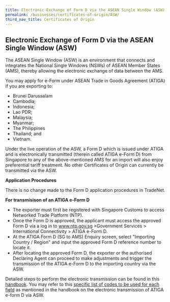 ```yaml
---
title: Electronic Exchange of Form D via the ASEAN Single Window (ASW)
permalink: /businesses/certificates-of-origin/ASW/
third_nav_title: Certificates of Origin
---
```

## Electronic Exchange of Form D via the ASEAN Single Window (ASW)

The ASEAN Single Window (ASW) is an environment that connects and integrates the National Single Windows (NSWs) of ASEAN Member States (AMS), thereby allowing the electronic exchange of data between the AMS.

You may apply for e-Form under ASEAN Trade in Goods Agreement (ATIGA) if you are exporting to:

-   Brunei Darussalam
-   Cambodia;
-   Indonesia;    
-   Lao PDR;    
-   Malaysia;    
-   Myanmar;    
-   The Philippines
-   Thailand; and    
-   Vietnam.
    
Under the live operation of the ASW, a Form D which is issued under ATIGA and is electronically transmitted (therein called ATIGA e-Form D) from Singapore to any of the above-mentioned AMS for an import will also enjoy preferential tariff treatment. No other Certificates of Origin can currently be transmitted via the ASW.

**Application Procedures**

There is no change made to the Form D application procedures in TradeNet. 

**For transmisison of an ATIGA e-Form D**

* The exporter must first be registered with Singapore Customs to access Networked Trade Platform (NTP). 
* Once the Form D is approved, the applicant must access the approved Form D via a log in to www.ntp.gov.sg >Government Services > International Connectivity > ATIGA e-Form D.
*  At the ATIGA Form D (SG to AMS) Enquiry screen, select "Importing Country / Region" and input  the approved Form D reference number to locate it. 
*  After locating the approved Form D, the exporter or the authorised Declaring Agent can proceed to make adjustments and trigger the transmission of the ATIGA e-Form D to the importing country via the ASW.

Detailed steps to perform the electronic transmission can be found in this [handbook](/files/businesses/ttsb-roo/submitting%20and%20retrieving%20a%20form%20d%20via%20the%20asean%20single%20window%20(ics)%20updated.pdf). You may refer to this [specific list of codes to be used for each field](https://go.gov.sg/codesrequiredforrespectivefieldsintn) as mentioned in the handbook on the electronic transmission of ATIGA e-form D via ASW.